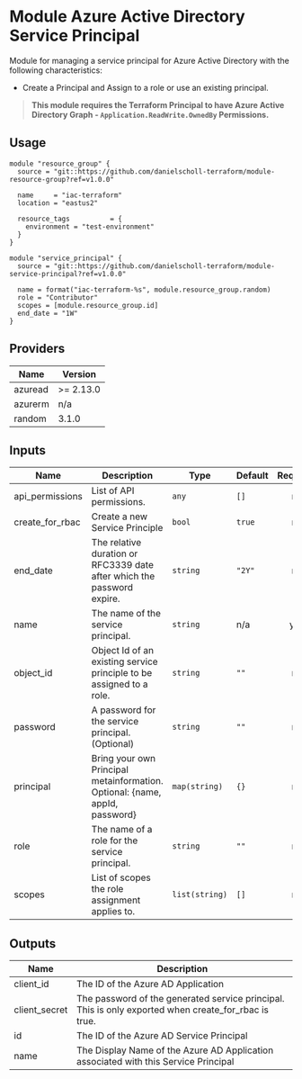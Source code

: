 # Module Azure Active Directory Service Principal

Module for managing a service principal for Azure Active Directory with the following characteristics:

- Create a Principal and Assign to a role or use an existing principal.

> __This module requires the Terraform Principal to have Azure Active Directory Graph - `Application.ReadWrite.OwnedBy` Permissions.__


## Usage

```
module "resource_group" {
  source = "git::https://github.com/danielscholl-terraform/module-resource-group?ref=v1.0.0"

  name     = "iac-terraform"
  location = "eastus2"

  resource_tags          = {
    environment = "test-environment"
  }
}

module "service_principal" {
  source = "git::https://github.com/danielscholl-terraform/module-service-principal?ref=v1.0.0"

  name = format("iac-terraform-%s", module.resource_group.random)
  role = "Contributor"
  scopes = [module.resource_group.id]
  end_date = "1W"
}
```

<!--- BEGIN_TF_DOCS --->
## Providers

| Name | Version |
|------|---------|
| azuread | >= 2.13.0 |
| azurerm | n/a |
| random | 3.1.0 |

## Inputs

| Name | Description | Type | Default | Required |
|------|-------------|------|---------|:-----:|
| api\_permissions | List of API permissions. | `any` | `[]` | no |
| create\_for\_rbac | Create a new Service Principle | `bool` | `true` | no |
| end\_date | The relative duration or RFC3339 date after which the password expire. | `string` | `"2Y"` | no |
| name | The name of the service principal. | `string` | n/a | yes |
| object\_id | Object Id of an existing service principle to be assigned to a role. | `string` | `""` | no |
| password | A password for the service principal. (Optional) | `string` | `""` | no |
| principal | Bring your own Principal metainformation. Optional: {name, appId, password} | `map(string)` | `{}` | no |
| role | The name of a role for the service principal. | `string` | `""` | no |
| scopes | List of scopes the role assignment applies to. | `list(string)` | `[]` | no |

## Outputs

| Name | Description |
|------|-------------|
| client\_id | The ID of the Azure AD Application |
| client\_secret | The password of the generated service principal. This is only exported when create\_for\_rbac is true. |
| id | The ID of the Azure AD Service Principal |
| name | The Display Name of the Azure AD Application associated with this Service Principal |
<!--- END_TF_DOCS --->
